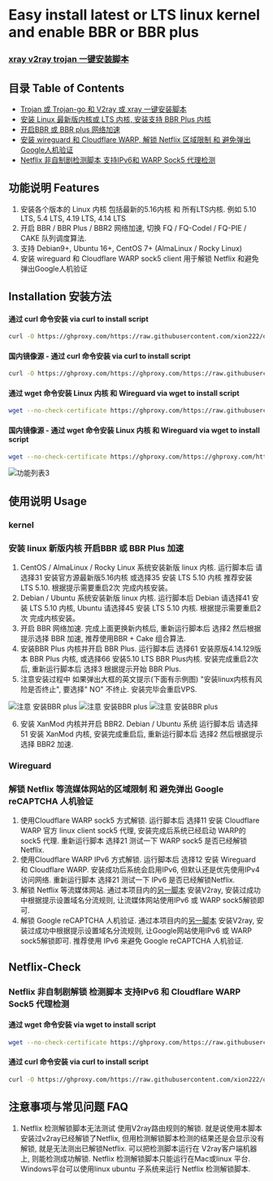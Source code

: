 # Easy install latest or LTS linux kernel and enable BBR or BBR plus

### [xray v2ray trojan 一键安装脚本](/README2.md)

## 目录 Table of Contents

* [Trojan 或 Trojan-go 和 V2ray 或 xray 一键安装脚本](/README2_CN.md)
* [安装 Linux 最新版内核或 LTS 内核, 安装支持 BBR Plus 内核](#kernel)
* [开启BBR 或 BBR plus 网络加速](#kernel)
* [安装 wireguard 和 Cloudflare WARP, 解锁 Netflix 区域限制 和 避免弹出Google人机验证](#Wireguard)
* [Netflix 非自制剧检测脚本 支持IPv6和 WARP Sock5 代理检测](#netflix-check)

## 功能说明 Features 
1. 安装各个版本的 Linux 内核 包括最新的5.16内核 和 所有LTS内核. 例如 5.10 LTS, 5.4 LTS, 4.19 LTS, 4.14 LTS  
2. 开启 BBR / BBR Plus / BBR2 网络加速, 切换 FQ / FQ-Codel / FQ-PIE / CAKE 队列调度算法. 
3. 支持 Debian9+, Ubuntu 16+, CentOS 7+ (AlmaLinux / Rocky Linux)
4. 安装 wireguard 和 Cloudflare WARP sock5 client 用于解锁 Netflix 和避免弹出Google人机验证


## Installation 安装方法  


#### 通过 curl 命令安装  via curl to install script

```bash
curl -O https://ghproxy.com/https://raw.githubusercontent.com/xion222/one_click_script/master/install_kernel.sh && chmod +x ./install_kernel.sh && ./install_kernel.sh
```

#### 国内镜像源 - 通过 curl 命令安装  via curl to install script

```bash
curl -O https://ghproxy.com/https://ghproxy.com/https://raw.githubusercontent.com/xion222/one_click_script/master/install_kernel_cn.sh && chmod +x ./install_kernel_cn.sh && ./install_kernel_cn.sh
```


#### 通过 wget 命令安装 Linux 内核 和 Wireguard  via wget to install script

```bash
wget --no-check-certificate https://ghproxy.com/https://raw.githubusercontent.com/xion222/one_click_script/master/install_kernel.sh && chmod +x ./install_kernel.sh && ./install_kernel.sh
```
#### 国内镜像源 - 通过 wget 命令安装 Linux 内核 和 Wireguard  via wget to install script

```bash
wget --no-check-certificate https://ghproxy.com/https://ghproxy.com/https://raw.githubusercontent.com/xion222/one_click_script/master/install_kernel_cn.sh && chmod +x ./install_kernel_cn.sh && ./install_kernel_cn.sh
```


![功能列表3](https://github.com/xion222/one_click_script/blob/master/docs/readme3.png?raw=true)




## 使用说明 Usage 

### kernel
### 安装 linux 新版内核 开启BBR 或 BBR Plus 加速


1. CentOS / AlmaLinux / Rocky Linux 系统安装新版 linux 内核. 运行脚本后 请选择31 安装官方源最新版5.16内核 或选择35 安装 LTS 5.10 内核 推荐安装 LTS 5.10. 根据提示需要重启2次 完成内核安装。
2. Debian / Ubuntu 系统安装新版 linux 内核. 运行脚本后 Debian 请选择41 安装 LTS 5.10 内核, Ubuntu 请选择45 安装 LTS 5.10 内核. 根据提示需要重启2次 完成内核安装。
3. 开启 BBR 网络加速. 完成上面更换新内核后, 重新运行脚本后 选择2 然后根据提示选择 BBR 加速, 推荐使用BBR + Cake 组合算法.
4. 安装BBR Plus 内核并开启 BBR Plus. 运行脚本后 选择61 安装原版4.14.129版本 BBR Plus 内核, 或选择66 安装5.10 LTS BBR Plus内核. 安装完成重启2次后, 重新运行脚本后 选择3 根据提示开始 BBR Plus. 
5. 注意安装过程中 如果弹出大框的英文提示(下面有示例图) "安装linux内核有风险是否终止", 要选择" NO" 不终止. 安装完毕会重启VPS.

![注意 安装BBR plus](https://github.com/xion222/one_click_script/blob/master/docs/debian.jpg?raw=true)
![注意 安装BBR plus](https://github.com/xion222/one_click_script/blob/master/docs/kernel.png?raw=true)
![注意 安装BBR plus](https://github.com/xion222/one_click_script/blob/master/docs/ubuntu.png?raw=true)

6. 安装 XanMod 内核并开启 BBR2. Debian / Ubuntu 系统 运行脚本后 请选择51 安装 XanMod 内核, 安装完成重启后, 重新运行脚本后 选择2 然后根据提示选择 BBR2 加速.


### Wireguard
### 解锁 Netflix 等流媒体网站的区域限制 和 避免弹出 Google reCAPTCHA 人机验证

1. 使用Cloudflare WARP sock5 方式解锁. 运行脚本后 选择11 安装 Cloudflare WARP 官方 linux client sock5 代理, 安装完成后系统已经启动 WARP的sock5 代理. 重新运行脚本 选择21 测试一下 WARP sock5 是否已经解锁Netflix.
2. 使用Cloudflare WARP IPv6 方式解锁. 运行脚本后 选择12 安装 Wireguard 和 Cloudflare WARP. 安装成功后系统会启用IPv6, 但默认还是优先使用IPv4 访问网络. 重新运行脚本 选择21 测试一下 IPv6 是否已经解锁Netflix.
3. 解锁 Netflix 等流媒体网站. 通过本项目内的[另一脚本](/README_CN.md) 安装V2ray, 安装过成功中根据提示设置域名分流规则, 让流媒体网站使用IPv6 或 WARP sock5解锁即可. 
4. 解锁 Google reCAPTCHA 人机验证. 通过本项目内的[另一脚本](/README_CN.md) 安装V2ray, 安装过成功中根据提示设置域名分流规则, 让Google网站使用IPv6 或 WARP sock5解锁即可. 推荐使用 IPv6 来避免 Google reCAPTCHA 人机验证.




## Netflix-Check
### Netflix 非自制剧解锁 检测脚本 支持IPv6 和 Cloudflare WARP Sock5 代理检测

#### 通过 wget 命令安装 via wget to install script

```bash
wget --no-check-certificate https://ghproxy.com/https://raw.githubusercontent.com/xion222/one_click_script/master/netflix_check.sh && chmod +x ./netflix_check.sh && ./netflix_check.sh
```


####  通过 curl 命令安装 via curl to install script

```bash
curl -O https://ghproxy.com/https://raw.githubusercontent.com/xion222/one_click_script/master/netflix_check.sh && chmod +x ./netflix_check.sh && ./netflix_check.sh
```



## 注意事项与常见问题 FAQ 

1. Netflix 检测解锁脚本无法测试 使用V2ray路由规则的解锁. 就是说使用本脚本安装过v2ray已经解锁了Netflix, 但用检测解锁脚本检测的结果还是会显示没有解锁, 就是无法测出已解锁Netflix. 可以把检测脚本运行在 V2ray客户端机器上, 则能检测成功解锁. Netflix 检测解锁脚本只能运行在Mac或linux 平台. Windows平台可以使用linux ubuntu 子系统来运行 Netflix 检测解锁脚本.

